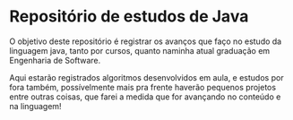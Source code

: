 # Repositório de estudos de Java

O objetivo deste repositório é registrar os avanços que faço no estudo da linguagem java, tanto por cursos, quanto naminha atual graduação em Engenharia de Software.

Aqui estarão registrados algoritmos desenvolvidos em aula, e estudos por fora também, possívelmente mais pra frente haverão pequenos projetos entre outras coisas, que farei a medida que for avançando no conteúdo e na linguagem!
